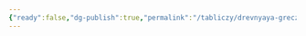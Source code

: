```yaml
---
{"ready":false,"dg-publish":true,"permalink":"/tabliczy/drevnyaya-grecziya/pergamskij-altar/","dgPassFrontmatter":true}
---
```



